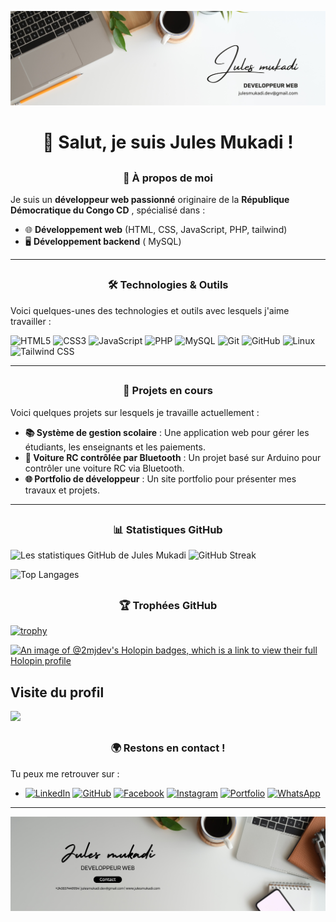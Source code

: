 <!-- - 👋 Hi, I’m @2MJ-DEV
- 👀 I’m interested in ...
- 🌱 I’m currently learning ...
- 💞️ I’m looking to collaborate on ...
- 📫 How to reach me ...
- 😄 Pronouns: ...
- ⚡ Fun fact: ... -->

<!---
2MJ-DEV/2MJ-DEV is a ✨ special ✨ repository because its `README.md` (this file) appears on your GitHub profile.
You can click the Preview link to take a look at your changes.
--->



![Bannière](./banner.png)

# <h1 align="center"> 👋 Salut, je suis <b>Jules Mukadi</b> !</h1>

## <h3 align="center"><b>🚀 À propos de moi</b></h3>
 Je suis un **développeur web passionné** originaire de la **République Démocratique du Congo CD** , spécialisé dans :
- 🌐 **Développement web** (HTML, CSS, JavaScript, PHP, tailwind)
- 🖥️ **Développement backend** ( MySQL)
<!--  - 🤖 **Projets IoT** (Arduino, Bluetooth) -->

<!-- J'ai obtenu un **diplôme en Génie Logiciel** 🎓 à l'**Université Protestante de Lubumbashi** 🏛️. -->

---

## <h3 align="center"><b>🛠️ Technologies & Outils </b>  </h3>
Voici quelques-unes des technologies et outils avec lesquels j'aime travailler : 

![HTML5](https://img.shields.io/badge/HTML5-E34F26?style=for-the-badge&logo=html5&logoColor=white)
![CSS3](https://img.shields.io/badge/CSS3-1572B6?style=for-the-badge&logo=css3&logoColor=white)
![JavaScript](https://img.shields.io/badge/JavaScript-F7DF1E?style=for-the-badge&logo=javascript&logoColor=black)
![PHP](https://img.shields.io/badge/PHP-777BB4?style=for-the-badge&logo=php&logoColor=white)
![MySQL](https://img.shields.io/badge/MySQL-4479A1?style=for-the-badge&logo=mysql&logoColor=white)
![Git](https://img.shields.io/badge/Git-F05032?style=for-the-badge&logo=git&logoColor=white)
![GitHub](https://img.shields.io/badge/GitHub-181717?style=for-the-badge&logo=github&logoColor=white)
![Linux](https://img.shields.io/badge/Linux-FCC624?style=for-the-badge&logo=linux&logoColor=black)
![Tailwind CSS](https://img.shields.io/badge/TailwindCSS-38B2AC?style=for-the-badge&logo=tailwind-css&logoColor=white)

 ---

## <h3 align="center"><b>💼 Projets en cours </b> </h3>
Voici quelques projets sur lesquels je travaille actuellement :

- **📚 Système de gestion scolaire** : Une application web pour gérer les étudiants, les enseignants et les paiements.
- **🚗 Voiture RC contrôlée par Bluetooth** : Un projet basé sur Arduino pour contrôler une voiture RC via Bluetooth.
- **🌐 Portfolio de développeur** : Un site portfolio pour présenter mes travaux et projets.

---
## <h3 align="center"> <b>📊 Statistiques GitHub</b> </h3>

![Les statistiques GitHub de Jules Mukadi](https://github-readme-stats.vercel.app/api?username=2MJ-DEV&show_icons=true&theme=radical) ![GitHub Streak](https://github-readme-streak-stats.herokuapp.com/?user=2MJ-DEV&theme=onedark&hide_border=false)

![Top Langages](https://github-readme-stats.vercel.app/api/top-langs/?username=2MJ-DEV&layout=compact&theme=radical) 

## <h3 align="center"> <b>🏆 Trophées GitHub </b> </h3>

[![trophy](https://github-profile-trophy.vercel.app/?username=2MJ-DEV&theme=darkhub)](https://github.com/ryo-ma/github-profile-trophy) 

[![An image of @2mjdev's Holopin badges, which is a link to view their full Holopin profile](https://holopin.me/2mjdev)](https://holopin.io/@2mjdev)

## Visite du profil
[![](https://visitcount.itsvg.in/api?id=2MJ-DEV&label=Profile%20Views&color=1&icon=0&pretty=false)](https://visitcount.itsvg.in)

## <h3 align="center"> <b>🌍 Restons en contact !</b> </h3>

Tu peux me retrouver sur :
- [![LinkedIn](https://img.shields.io/badge/LinkedIn-blue?logo=linkedin&logoColor=fff)](https://www.linkedin.com/in/jules-mukadi-552045297/)
 [![GitHub](https://img.shields.io/badge/GitHub-181717?logo=github&logoColor=fff)](https://github.com/2MJ-DEV) [![Facebook](https://img.shields.io/badge/Facebook-1877F2?logo=facebook&logoColor=fff)](https://web.facebook.com/2MJULES.MKD/) [![Instagram](https://img.shields.io/badge/Instagram-E4405F?logo=instagram&logoColor=fff)](https://www.instagram.com/2mjules/) [![Portfolio](https://img.shields.io/badge/Portfolio-24292E?logo=portfolio&logoColor=fff)](https://julesmukadi.netlify.app) [![WhatsApp](https://img.shields.io/badge/WhatsApp-25D366?logo=whatsapp&logoColor=fff)](https://wa.me/243998535521)
---

![Image de fin](./footer.png)
